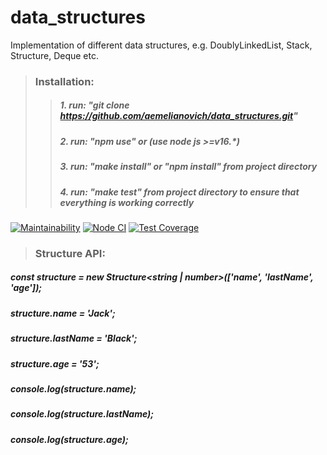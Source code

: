 # data_structures

Implementation of different data structures, e.g. DoublyLinkedList, Stack, Structure, Deque etc.

> ### Installation:
>
> > ##### 1. run: "git clone https://github.com/aemelianovich/data_structures.git"
> >
> > ##### 2. run: "npm use" or (use node js >=v16.\*)
> >
> > ##### 3. run: "make install" or "npm install" from project directory
> >
> > ##### 4. run: "make test" from project directory to ensure that everything is working correctly

[![Maintainability](https://api.codeclimate.com/v1/badges/35c5d87bcc295b25ea5f/maintainability)](https://codeclimate.com/github/aemelianovich/data_structures/maintainability)
[![Node CI](https://github.com/aemelianovich/data_structures/actions/workflows/nodejs.yml/badge.svg)](https://github.com/aemelianovich/data_structures/actions/workflows/nodejs.yml)
[![Test Coverage](https://api.codeclimate.com/v1/badges/35c5d87bcc295b25ea5f/test_coverage)](https://codeclimate.com/github/aemelianovich/data_structures/test_coverage)

> ### Structure API:

##### const structure = new Structure<string | number>(['name', 'lastName', 'age']);

##### structure.name = 'Jack';
##### structure.lastName = 'Black';
##### structure.age = '53';

##### console.log(structure.name);
##### console.log(structure.lastName);
##### console.log(structure.age);
